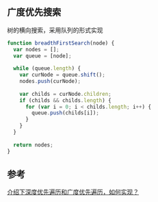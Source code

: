 ## 广度优先搜索
树的横向搜索，采用队列的形式实现


```js
function breadthFirstSearch(node) {
  var nodes = [];
  var queue = [node];
  
  while (queue.length) {
    var curNode = queue.shift();
    nodes.push(curNode);
  
    var childs = curNode.children;
    if (childs && childs.length) {
      for (var i = 0; i < childs.length; i++) {
        queue.push(childs[i]);
      }
    }
  }
  
  return nodes;
}

```

## 参考
[介绍下深度优先遍历和广度优先遍历，如何实现？](https://github.com/Advanced-Frontend/Daily-Interview-Question/issues/9)

